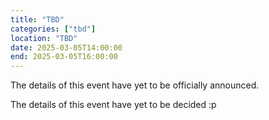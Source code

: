 ```yaml
---
title: "TBD"
categories: ["tbd"]
location: "TBD"
date: 2025-03-05T14:00:00
end: 2025-03-05T16:00:00
---
```


The details of this event have yet to be officially announced.

<!--more-->

The details of this event have yet to be decided :p
